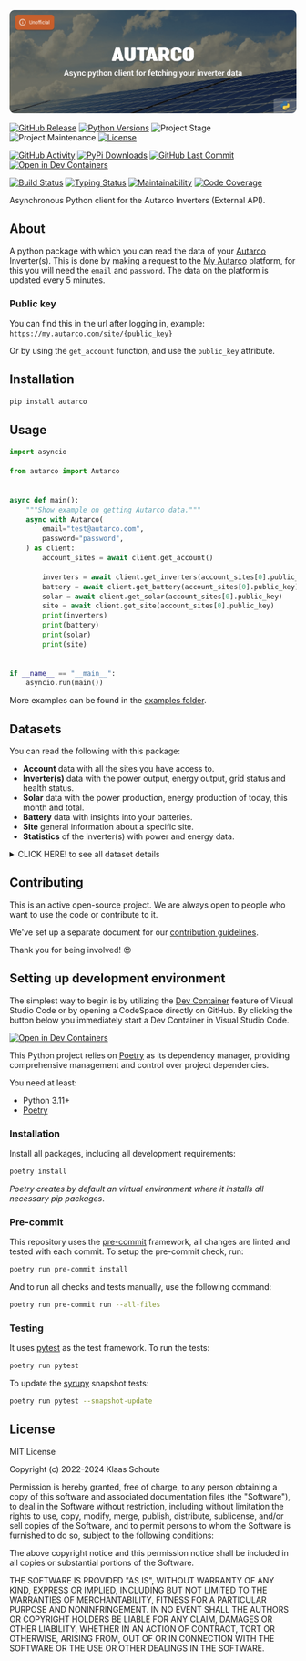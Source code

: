 <!-- Banner -->
![alt Banner of the Autarco package](https://raw.githubusercontent.com/klaasnicolaas/python-autarco/main/assets/header_autarco-min.png)

<!-- PROJECT SHIELDS -->
[![GitHub Release][releases-shield]][releases]
[![Python Versions][python-versions-shield]][pypi]
![Project Stage][project-stage-shield]
![Project Maintenance][maintenance-shield]
[![License][license-shield]](LICENSE)

[![GitHub Activity][commits-shield]][commits-url]
[![PyPi Downloads][downloads-shield]][downloads-url]
[![GitHub Last Commit][last-commit-shield]][commits-url]
[![Open in Dev Containers][devcontainer-shield]][devcontainer]

[![Build Status][build-shield]][build-url]
[![Typing Status][typing-shield]][typing-url]
[![Maintainability][maintainability-shield]][maintainability-url]
[![Code Coverage][codecov-shield]][codecov-url]

Asynchronous Python client for the Autarco Inverters (External API).

## About

A python package with which you can read the data of your [Autarco][autarco]
Inverter(s). This is done by making a request to the [My Autarco][my-autarco]
platform, for this you will need the `email` and `password`.
The data on the platform is updated every 5 minutes.

### Public key

You can find this in the url after logging in,
example: `https://my.autarco.com/site/{public_key}`

Or by using the `get_account` function, and use the `public_key` attribute.

## Installation

```bash
pip install autarco
```

## Usage

```python
import asyncio

from autarco import Autarco


async def main():
    """Show example on getting Autarco data."""
    async with Autarco(
        email="test@autarco.com",
        password="password",
    ) as client:
        account_sites = await client.get_account()

        inverters = await client.get_inverters(account_sites[0].public_key)
        battery = await client.get_battery(account_sites[0].public_key)
        solar = await client.get_solar(account_sites[0].public_key)
        site = await client.get_site(account_sites[0].public_key)
        print(inverters)
        print(battery)
        print(solar)
        print(site)


if __name__ == "__main__":
    asyncio.run(main())
```

More examples can be found in the [examples folder](./examples/).

## Datasets

You can read the following with this package:

- **Account** data with all the sites you have access to.
- **Inverter(s)** data with the power output, energy output, grid status and health status.
- **Solar** data with the power production, energy production of today, this month and total.
- **Battery** data with insights into your batteries.
- **Site** general information about a specific site.
- **Statistics** of the inverter(s) with power and energy data.

<details>
  <summary>CLICK HERE! to see all dataset details</summary>

### Account

With all the sites you have access to.

| Name          | Type  | Description                        |
| :------------ | :---- | :--------------------------------- |
| `site_id`     | `str` | The unique identifier of the site. |
| `public_key`  | `str` | The public key of the site.        |
| `system_name` | `str` | The name of the site system.       |
| `retailer`    | `str` | The name of the retailer.          |
| `health`      | `str` | The health status of the site.     |

### Inverter(s)

| Name                  | Type    | Description                                     |
| :-------------------- | :------ | :---------------------------------------------- |
| `serial_number`       | `str`   | The serial number of the inverter.              |
| `out_ac_power`        | `int`   | The power output of the inverter in W.          |
| `out_ac_energy_total` | `float` | The total energy output of the inverter in kWh. |
| `grid_turned_off`     | `bool`  | If the grid is turned off.                      |
| `health`              | `str`   | The health status of the inverter.              |

### Solar

| Name                      | Type    | Description                                 |
| :------------------------ | :------ | :------------------------------------------ |
| `power_production`        | `int`   | The current power production in W.          |
| `energy_production_today` | `float` | The energy production of today in kWh.      |
| `energy_production_month` | `float` | The energy production of this month in kWh. |
| `energy_production_total` | `float` | The total energy production in kWh.         |

### Battery

| Name              | Type  | Description                                                       |
| :-----------------| :---- | :---------------------------------------------------------------- |
| `flow_now`        | `int` | The current battery flow in W.                                    |
| `net_charged_now` | `int` | The current net charged battery in W.                             |
| `state_of_charge` | `int` | The current state of charge of the battery in %.                  |
| `discharged_today`| `int` | How much energy the battery has discharged **today** in kWh.      |
| `discharged_month`| `int` | How much energy the battery has discharged this **month** in kWh. |
| `discharged_total`| `int` | How much energy the battery has discharged in **total** in kWh.   |
| `charged_today`   | `int` | How much energy the battery has charged **today** in kWh.         |
| `charged_month`   | `int` | How much energy the battery has charged this **month** in kWh.    |
| `charged_total`   | `int` | How much energy the battery has charged in **total** in kWh.      |

### Site

| Name                    | Type   | Description                                                                   |
| :---------------------- | :----- | :---------------------------------------------------------------------------- |
| `public_key`            | `str`  | The public key of the site.                                                   |
| `name`                  | `str`  | The name of the site.                                                         |
| `address`               | `dict` | The address of the site. (**street**, **zip code**, **city** and **country**) |
| `timezone`              | `str`  | The timezone of the site.                                                     |
| `created_at`            | `date` | The creation date of the site.                                                |
| `has_consumption_meter` | `bool` | If the site has a consumption meter.                                          |
| `has_battery`           | `bool` | If the site has a battery.                                                    |

### Statistics

It is possible to retrieve inverter(s) statistical data from the API, a distinction has been made into two types:

#### Power

Parameters to get the **power** statistics of the site.

- **query_range** (default: `day`) - The range of the query, can be `day` or `week`.

| Name                | Type   | Description                             |
| :------------------ | :----- | :-------------------------------------- |
| `graphs`.`pv_power` | `dict` | The power statistics for each inverter. |

You can generate a better list with the property `generate_power_stats_inverter` of the `Stats` object.

#### Energy

Parameters to get the **energy** statistics of the site.

- **query_range** (default: `month`) - The range of the query, can be `month`, `year` or `total`.

| Name                 | Type   | Description                              |
| :------------------- | :----- | :--------------------------------------- |
| `graphs`.`pv_energy` | `dict` | The energy statistics for each inverter. |

You can generate a better list with the property `generate_energy_stats_inverter` of the `Stats` object.

</details>

## Contributing

This is an active open-source project. We are always open to people who want to
use the code or contribute to it.

We've set up a separate document for our
[contribution guidelines](CONTRIBUTING.md).

Thank you for being involved! :heart_eyes:

## Setting up development environment

The simplest way to begin is by utilizing the [Dev Container][devcontainer]
feature of Visual Studio Code or by opening a CodeSpace directly on GitHub.
By clicking the button below you immediately start a Dev Container in Visual Studio Code.

[![Open in Dev Containers][devcontainer-shield]][devcontainer]

This Python project relies on [Poetry][poetry] as its dependency manager,
providing comprehensive management and control over project dependencies.

You need at least:

- Python 3.11+
- [Poetry][poetry-install]

### Installation

Install all packages, including all development requirements:

```bash
poetry install
```

_Poetry creates by default an virtual environment where it installs all
necessary pip packages_.

### Pre-commit

This repository uses the [pre-commit][pre-commit] framework, all changes
are linted and tested with each commit. To setup the pre-commit check, run:

```bash
poetry run pre-commit install
```

And to run all checks and tests manually, use the following command:

```bash
poetry run pre-commit run --all-files
```

### Testing

It uses [pytest](https://docs.pytest.org/en/stable/) as the test framework. To run the tests:

```bash
poetry run pytest
```

To update the [syrupy](https://github.com/tophat/syrupy) snapshot tests:

```bash
poetry run pytest --snapshot-update
```

## License

MIT License

Copyright (c) 2022-2024 Klaas Schoute

Permission is hereby granted, free of charge, to any person obtaining a copy
of this software and associated documentation files (the "Software"), to deal
in the Software without restriction, including without limitation the rights
to use, copy, modify, merge, publish, distribute, sublicense, and/or sell
copies of the Software, and to permit persons to whom the Software is
furnished to do so, subject to the following conditions:

The above copyright notice and this permission notice shall be included in all
copies or substantial portions of the Software.

THE SOFTWARE IS PROVIDED "AS IS", WITHOUT WARRANTY OF ANY KIND, EXPRESS OR
IMPLIED, INCLUDING BUT NOT LIMITED TO THE WARRANTIES OF MERCHANTABILITY,
FITNESS FOR A PARTICULAR PURPOSE AND NONINFRINGEMENT. IN NO EVENT SHALL THE
AUTHORS OR COPYRIGHT HOLDERS BE LIABLE FOR ANY CLAIM, DAMAGES OR OTHER
LIABILITY, WHETHER IN AN ACTION OF CONTRACT, TORT OR OTHERWISE, ARISING FROM,
OUT OF OR IN CONNECTION WITH THE SOFTWARE OR THE USE OR OTHER DEALINGS IN THE
SOFTWARE.

<!-- PROJECT -->
[autarco]: https://www.autarco.com
[my-autarco]: https://my.autarco.com

<!-- MARKDOWN LINKS & IMAGES -->
[build-shield]: https://github.com/klaasnicolaas/python-autarco/actions/workflows/tests.yaml/badge.svg
[build-url]: https://github.com/klaasnicolaas/python-autarco/actions/workflows/tests.yaml
[codecov-shield]: https://codecov.io/gh/klaasnicolaas/python-autarco/branch/main/graph/badge.svg?token=JM72C3T2AT
[codecov-url]: https://codecov.io/gh/klaasnicolaas/python-autarco
[commits-shield]: https://img.shields.io/github/commit-activity/y/klaasnicolaas/python-autarco.svg
[commits-url]: https://github.com/klaasnicolaas/python-autarco/commits/master
[devcontainer-shield]: https://img.shields.io/static/v1?label=Dev%20Containers&message=Open&color=blue&logo=visualstudiocode
[devcontainer]: https://vscode.dev/redirect?url=vscode://ms-vscode-remote.remote-containers/cloneInVolume?url=https://github.com/klaasnicolaas/python-autarco
[downloads-shield]: https://img.shields.io/pypi/dm/autarco
[downloads-url]: https://pypistats.org/packages/autarco
[last-commit-shield]: https://img.shields.io/github/last-commit/klaasnicolaas/python-autarco.svg
[license-shield]: https://img.shields.io/github/license/klaasnicolaas/python-autarco.svg
[maintainability-shield]: https://api.codeclimate.com/v1/badges/d38cdaa8625b6657d40b/maintainability
[maintainability-url]: https://codeclimate.com/github/klaasnicolaas/python-autarco/maintainability
[maintenance-shield]: https://img.shields.io/maintenance/yes/2024.svg
[project-stage-shield]: https://img.shields.io/badge/project%20stage-production%20ready-brightgreen.svg
[pypi]: https://pypi.org/project/autarco/
[python-versions-shield]: https://img.shields.io/pypi/pyversions/autarco
[releases-shield]: https://img.shields.io/github/release/klaasnicolaas/python-autarco.svg
[releases]: https://github.com/klaasnicolaas/python-autarco/releases
[typing-shield]: https://github.com/klaasnicolaas/python-autarco/actions/workflows/typing.yaml/badge.svg
[typing-url]: https://github.com/klaasnicolaas/python-autarco/actions/workflows/typing.yaml

<!-- Development -->
[poetry-install]: https://python-poetry.org/docs/#installation
[poetry]: https://python-poetry.org
[pre-commit]: https://pre-commit.com

